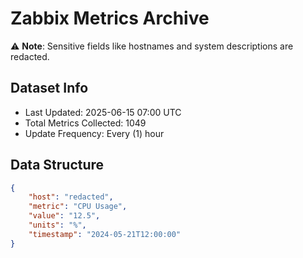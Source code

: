 # Zabbix Metrics Archive

⚠️ **Note**: Sensitive fields like hostnames and system descriptions are redacted.

## Dataset Info
- Last Updated: 2025-06-15 07:00 UTC
- Total Metrics Collected: 1049
- Update Frequency: Every (1) hour

## Data Structure
```json
{
    "host": "redacted",
    "metric": "CPU Usage",
    "value": "12.5",
    "units": "%",
    "timestamp": "2024-05-21T12:00:00"
}
```
